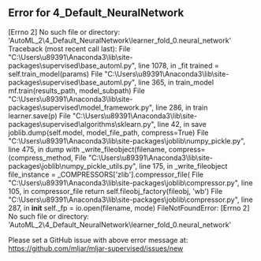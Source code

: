 ## Error for 4_Default_NeuralNetwork

[Errno 2] No such file or directory: 'AutoML_2\\4_Default_NeuralNetwork\\learner_fold_0.neural_network'
Traceback (most recent call last):
  File "C:\Users\u89391\Anaconda3\lib\site-packages\supervised\base_automl.py", line 1078, in _fit
    trained = self.train_model(params)
  File "C:\Users\u89391\Anaconda3\lib\site-packages\supervised\base_automl.py", line 365, in train_model
    mf.train(results_path, model_subpath)
  File "C:\Users\u89391\Anaconda3\lib\site-packages\supervised\model_framework.py", line 286, in train
    learner.save(p)
  File "C:\Users\u89391\Anaconda3\lib\site-packages\supervised\algorithms\sklearn.py", line 42, in save
    joblib.dump(self.model, model_file_path, compress=True)
  File "C:\Users\u89391\Anaconda3\lib\site-packages\joblib\numpy_pickle.py", line 475, in dump
    with _write_fileobject(filename, compress=(compress_method,
  File "C:\Users\u89391\Anaconda3\lib\site-packages\joblib\numpy_pickle_utils.py", line 175, in _write_fileobject
    file_instance = _COMPRESSORS['zlib'].compressor_file(
  File "C:\Users\u89391\Anaconda3\lib\site-packages\joblib\compressor.py", line 105, in compressor_file
    return self.fileobj_factory(fileobj, 'wb')
  File "C:\Users\u89391\Anaconda3\lib\site-packages\joblib\compressor.py", line 287, in __init__
    self._fp = io.open(filename, mode)
FileNotFoundError: [Errno 2] No such file or directory: 'AutoML_2\\4_Default_NeuralNetwork\\learner_fold_0.neural_network'


Please set a GitHub issue with above error message at: https://github.com/mljar/mljar-supervised/issues/new

